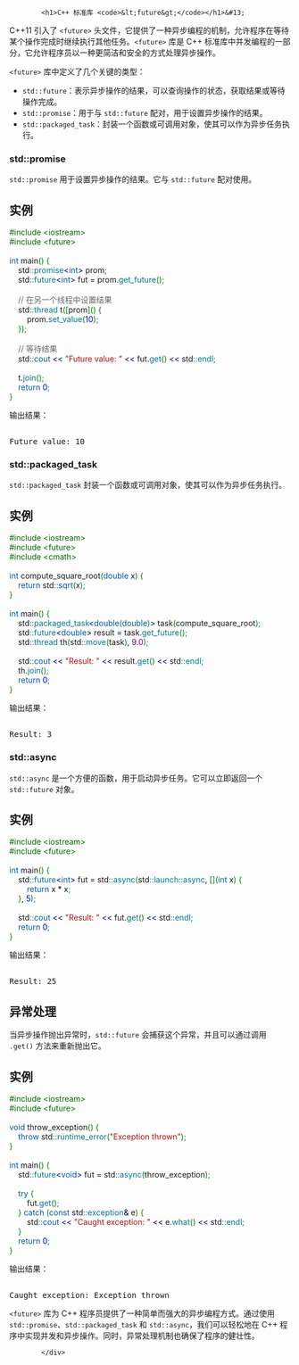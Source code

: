 <!DOCTYPE html>
<html lang="zh-CN">
<head>
<meta charset="UTF-8">
<title>C++ 标准库 <future></title>
</head>
<body>
<div class="article-intro" id="content">
			
			<h1>C++ 标准库 <code>&lt;future&gt;</code></h1>&#13;
&#13;
<p>C++11 引入了 <code>&lt;future&gt;</code> 头文件，它提供了一种异步编程的机制，允许程序在等待某个操作完成时继续执行其他任务。<code>&lt;future&gt;</code> 库是 C++ 标准库中并发编程的一部分，它允许程序员以一种更简洁和安全的方式处理异步操作。</p>&#13;
&#13;
<p><code>&lt;future&gt;</code> 库中定义了几个关键的类型：</p>&#13;
<ul>&#13;
<li><code>std::future</code>：表示异步操作的结果，可以查询操作的状态，获取结果或等待操作完成。</li>&#13;
<li><code>std::promise</code>：用于与 <code>std::future</code> 配对，用于设置异步操作的结果。</li>&#13;
<li><code>std::packaged_task</code>：封装一个函数或可调用对象，使其可以作为异步任务执行。</li>&#13;
</ul>&#13;
&#13;
<h3>std::promise</h3>&#13;
<p><code>std::promise</code> 用于设置异步操作的结果。它与 <code>std::future</code> 配对使用。</p>&#13;
<div class="example"><h2 class="example">实例</h2> <div class="example_code">
<span style="color: #060;">#include &lt;iostream&gt;</span><br/>
<span style="color: #060;">#include &lt;future&gt;</span><br/>
<br/>
<span style="color: #05a;">int</span> main<span style="color: #008000;">(</span><span style="color: #008000;">)</span> <span style="color: #008000;">{</span><br/>
    std<span style="color: #008080;">::</span><span style="color: #007788;">promise</span><span style="color: #000080;">&lt;</span><span style="color: #05a;">int</span><span style="color: #000080;">&gt;</span> prom<span style="color: #008080;">;</span><br/>
    std<span style="color: #008080;">::</span><span style="color: #007788;">future</span><span style="color: #000080;">&lt;</span><span style="color: #05a;">int</span><span style="color: #000080;">&gt;</span> fut <span style="color: #000080;">=</span> prom.<span style="color: #007788;">get_future</span><span style="color: #008000;">(</span><span style="color: #008000;">)</span><span style="color: #008080;">;</span><br/>
<br/>
    <span style="color: #666666;">// 在另一个线程中设置结果</span><br/>
    std<span style="color: #008080;">::</span><span style="color: #007788;">thread</span> t<span style="color: #008000;">(</span><span style="color: #008000;">[</span>prom<span style="color: #008000;">]</span><span style="color: #008000;">(</span><span style="color: #008000;">)</span> <span style="color: #008000;">{</span><br/>
        prom.<span style="color: #007788;">set_value</span><span style="color: #008000;">(</span><span style="color: #0000dd;">10</span><span style="color: #008000;">)</span><span style="color: #008080;">;</span><br/>
    <span style="color: #008000;">}</span><span style="color: #008000;">)</span><span style="color: #008080;">;</span><br/>
<br/>
    <span style="color: #666666;">// 等待结果</span><br/>
    std<span style="color: #008080;">::</span><span style="color: #05a;">cout</span> <span style="color: #000080;">&lt;&lt;</span> <span style="color: #a11;">"Future value: "</span> <span style="color: #000080;">&lt;&lt;</span> fut.<span style="color: #007788;">get</span><span style="color: #008000;">(</span><span style="color: #008000;">)</span> <span style="color: #000080;">&lt;&lt;</span> std<span style="color: #008080;">::</span><span style="color: #007788;">endl</span><span style="color: #008080;">;</span><br/>
<br/>
    t.<span style="color: #007788;">join</span><span style="color: #008000;">(</span><span style="color: #008000;">)</span><span style="color: #008080;">;</span><br/>
    <span style="color: #05a;">return</span> <span style="color: #0000dd;">0</span><span style="color: #008080;">;</span><br/>
<span style="color: #008000;">}</span><br/>
</div></div>&#13;
<p>输出结果：</p>&#13;
<pre>&#13;
Future value: 10</pre>&#13;
<h3>std::packaged_task</h3>&#13;
<p><code>std::packaged_task</code> 封装一个函数或可调用对象，使其可以作为异步任务执行。</p>&#13;
<div class="example"><h2 class="example">实例</h2> <div class="example_code">
<span style="color: #060;">#include &lt;iostream&gt;</span><br/>
<span style="color: #060;">#include &lt;future&gt;</span><br/>
<span style="color: #060;">#include &lt;cmath&gt;</span><br/>
<br/>
<span style="color: #05a;">int</span> compute_square_root<span style="color: #008000;">(</span><span style="color: #05a;">double</span> x<span style="color: #008000;">)</span> <span style="color: #008000;">{</span><br/>
    <span style="color: #05a;">return</span> std<span style="color: #008080;">::</span><span style="color: #05a;">sqrt</span><span style="color: #008000;">(</span>x<span style="color: #008000;">)</span><span style="color: #008080;">;</span><br/>
<span style="color: #008000;">}</span><br/>
<br/>
<span style="color: #05a;">int</span> main<span style="color: #008000;">(</span><span style="color: #008000;">)</span> <span style="color: #008000;">{</span><br/>
    std<span style="color: #008080;">::</span><span style="color: #007788;">packaged_task</span><span style="color: #000080;">&lt;</span><span style="color: #05a;">double</span><span style="color: #008000;">(</span><span style="color: #05a;">double</span><span style="color: #008000;">)</span><span style="color: #000080;">&gt;</span> task<span style="color: #008000;">(</span>compute_square_root<span style="color: #008000;">)</span><span style="color: #008080;">;</span><br/>
    std<span style="color: #008080;">::</span><span style="color: #007788;">future</span><span style="color: #000080;">&lt;</span><span style="color: #05a;">double</span><span style="color: #000080;">&gt;</span> result <span style="color: #000080;">=</span> task.<span style="color: #007788;">get_future</span><span style="color: #008000;">(</span><span style="color: #008000;">)</span><span style="color: #008080;">;</span><br/>
    std<span style="color: #008080;">::</span><span style="color: #007788;">thread</span> th<span style="color: #008000;">(</span>std<span style="color: #008080;">::</span><span style="color: #007788;">move</span><span style="color: #008000;">(</span>task<span style="color: #008000;">)</span>, <span style="color:#800080;">9.0</span><span style="color: #008000;">)</span><span style="color: #008080;">;</span><br/>
<br/>
    std<span style="color: #008080;">::</span><span style="color: #05a;">cout</span> <span style="color: #000080;">&lt;&lt;</span> <span style="color: #a11;">"Result: "</span> <span style="color: #000080;">&lt;&lt;</span> result.<span style="color: #007788;">get</span><span style="color: #008000;">(</span><span style="color: #008000;">)</span> <span style="color: #000080;">&lt;&lt;</span> std<span style="color: #008080;">::</span><span style="color: #007788;">endl</span><span style="color: #008080;">;</span><br/>
    th.<span style="color: #007788;">join</span><span style="color: #008000;">(</span><span style="color: #008000;">)</span><span style="color: #008080;">;</span><br/>
    <span style="color: #05a;">return</span> <span style="color: #0000dd;">0</span><span style="color: #008080;">;</span><br/>
<span style="color: #008000;">}</span><br/>
</div></div>&#13;
<p>输出结果：</p>&#13;
<pre>&#13;
Result: 3</pre>&#13;
<h3>std::async</h3>&#13;
<p><code>std::async</code> 是一个方便的函数，用于启动异步任务。它可以立即返回一个 <code>std::future</code> 对象。</p>&#13;
<div class="example"><h2 class="example">实例</h2> <div class="example_code">
<span style="color: #060;">#include &lt;iostream&gt;</span><br/>
<span style="color: #060;">#include &lt;future&gt;</span><br/>
<br/>
<span style="color: #05a;">int</span> main<span style="color: #008000;">(</span><span style="color: #008000;">)</span> <span style="color: #008000;">{</span><br/>
    std<span style="color: #008080;">::</span><span style="color: #007788;">future</span><span style="color: #000080;">&lt;</span><span style="color: #05a;">int</span><span style="color: #000080;">&gt;</span> fut <span style="color: #000080;">=</span> std<span style="color: #008080;">::</span><span style="color: #007788;">async</span><span style="color: #008000;">(</span>std<span style="color: #008080;">::</span><span style="color: #007788;">launch</span><span style="color: #008080;">::</span><span style="color: #007788;">async</span>, <span style="color: #008000;">[</span><span style="color: #008000;">]</span><span style="color: #008000;">(</span><span style="color: #05a;">int</span> x<span style="color: #008000;">)</span> <span style="color: #008000;">{</span><br/>
        <span style="color: #05a;">return</span> x <span style="color: #000040;">*</span> x<span style="color: #008080;">;</span><br/>
    <span style="color: #008000;">}</span>, <span style="color: #0000dd;">5</span><span style="color: #008000;">)</span><span style="color: #008080;">;</span><br/>
<br/>
    std<span style="color: #008080;">::</span><span style="color: #05a;">cout</span> <span style="color: #000080;">&lt;&lt;</span> <span style="color: #a11;">"Result: "</span> <span style="color: #000080;">&lt;&lt;</span> fut.<span style="color: #007788;">get</span><span style="color: #008000;">(</span><span style="color: #008000;">)</span> <span style="color: #000080;">&lt;&lt;</span> std<span style="color: #008080;">::</span><span style="color: #007788;">endl</span><span style="color: #008080;">;</span><br/>
    <span style="color: #05a;">return</span> <span style="color: #0000dd;">0</span><span style="color: #008080;">;</span><br/>
<span style="color: #008000;">}</span><br/>
</div></div>&#13;
<p>输出结果：</p>&#13;
<pre>&#13;
Result: 25</pre>&#13;
<h2>异常处理</h2>&#13;
<p>当异步操作抛出异常时，<code>std::future</code> 会捕获这个异常，并且可以通过调用 <code>.get()</code> 方法来重新抛出它。</p>&#13;
<div class="example"><h2 class="example">实例</h2> <div class="example_code">
<span style="color: #060;">#include &lt;iostream&gt;</span><br/>
<span style="color: #060;">#include &lt;future&gt;</span><br/>
<br/>
<span style="color: #05a;">void</span> throw_exception<span style="color: #008000;">(</span><span style="color: #008000;">)</span> <span style="color: #008000;">{</span><br/>
    <span style="color: #05a;">throw</span> std<span style="color: #008080;">::</span><span style="color: #007788;">runtime_error</span><span style="color: #008000;">(</span><span style="color: #a11;">"Exception thrown"</span><span style="color: #008000;">)</span><span style="color: #008080;">;</span><br/>
<span style="color: #008000;">}</span><br/>
<br/>
<span style="color: #05a;">int</span> main<span style="color: #008000;">(</span><span style="color: #008000;">)</span> <span style="color: #008000;">{</span><br/>
    std<span style="color: #008080;">::</span><span style="color: #007788;">future</span><span style="color: #000080;">&lt;</span><span style="color: #05a;">void</span><span style="color: #000080;">&gt;</span> fut <span style="color: #000080;">=</span> std<span style="color: #008080;">::</span><span style="color: #007788;">async</span><span style="color: #008000;">(</span>throw_exception<span style="color: #008000;">)</span><span style="color: #008080;">;</span><br/>
<br/>
    <span style="color: #05a;">try</span> <span style="color: #008000;">{</span><br/>
        fut.<span style="color: #007788;">get</span><span style="color: #008000;">(</span><span style="color: #008000;">)</span><span style="color: #008080;">;</span><br/>
    <span style="color: #008000;">}</span> <span style="color: #05a;">catch</span> <span style="color: #008000;">(</span><span style="color: #05a;">const</span> std<span style="color: #008080;">::</span><span style="color: #007788;">exception</span><span style="color: #000040;">&amp;</span> e<span style="color: #008000;">)</span> <span style="color: #008000;">{</span><br/>
        std<span style="color: #008080;">::</span><span style="color: #05a;">cout</span> <span style="color: #000080;">&lt;&lt;</span> <span style="color: #a11;">"Caught exception: "</span> <span style="color: #000080;">&lt;&lt;</span> e.<span style="color: #007788;">what</span><span style="color: #008000;">(</span><span style="color: #008000;">)</span> <span style="color: #000080;">&lt;&lt;</span> std<span style="color: #008080;">::</span><span style="color: #007788;">endl</span><span style="color: #008080;">;</span><br/>
    <span style="color: #008000;">}</span><br/>
    <span style="color: #05a;">return</span> <span style="color: #0000dd;">0</span><span style="color: #008080;">;</span><br/>
<span style="color: #008000;">}</span><br/>
</div></div>&#13;
<p>输出结果：</p>&#13;
<pre>&#13;
Caught exception: Exception thrown</pre>&#13;
<p><code>&lt;future&gt;</code> 库为 C++ 程序员提供了一种简单而强大的异步编程方式。通过使用 <code>std::promise</code>、<code>std::packaged_task</code> 和 <code>std::async</code>，我们可以轻松地在 C++ 程序中实现并发和异步操作。同时，异常处理机制也确保了程序的健壮性。</p>			<!-- 其他扩展 -->
						
			</div>
			
		
</body>
</html>